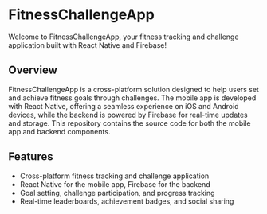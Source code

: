 # FitnessChallengeApp

Welcome to FitnessChallengeApp, your fitness tracking and challenge application built with React Native and Firebase!

## Overview

FitnessChallengeApp is a cross-platform solution designed to help users set and achieve fitness goals through challenges. The mobile app is developed with React Native, offering a seamless experience on iOS and Android devices, while the backend is powered by Firebase for real-time updates and storage. This repository contains the source code for both the mobile app and backend components.

## Features

- Cross-platform fitness tracking and challenge application
- React Native for the mobile app, Firebase for the backend
- Goal setting, challenge participation, and progress tracking
- Real-time leaderboards, achievement badges, and social sharing
